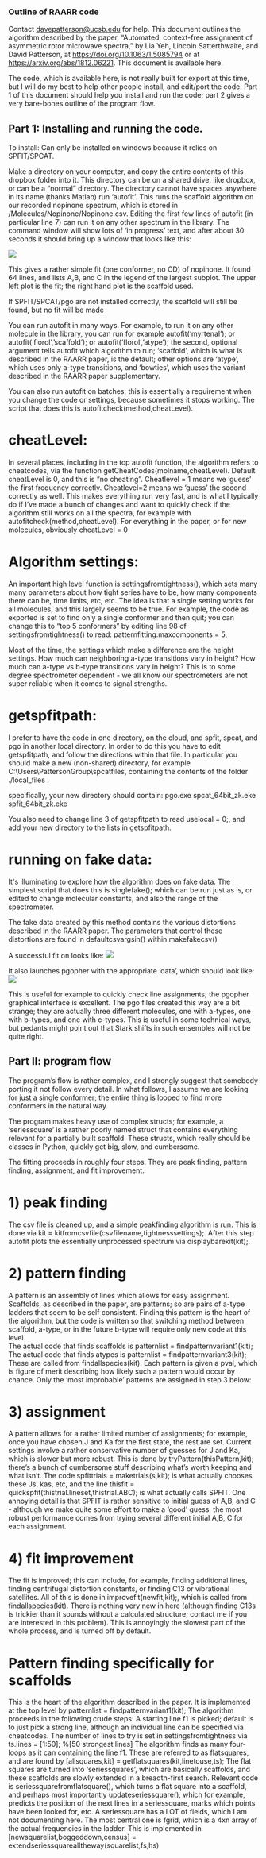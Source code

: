 ### Outline of RAARR code
Contact davepatterson@ucsb.edu for help.
This document outlines the algorithm described by the paper, “Automated, context-free assignment of asymmetric rotor microwave spectra,” by Lia Yeh, Lincoln Satterthwaite, and David Patterson, at  <https://doi.org/10.1063/1.5085794> or at <https://arxiv.org/abs/1812.06221>.
This document is available here.

The code, which is available here, is not really built for export at this time, but I will do my best to help other people install, and edit/port the code.  Part 1 of this document should help you install and run the code; part 2 gives a very bare-bones outline of the program flow.

## Part 1: Installing and running the code.

To install: Can only be installed on windows because it relies on SPFIT/SPCAT. 

Make a directory on your computer, and copy the entire contents of this dropbox folder into it. This directory can be on a shared drive, like dropbox, or can be a “normal” directory. The directory cannot have spaces anywhere in its name (thanks Matlab)
run ‘autofit’.  This runs the scaffold algorithm on our recorded nopinone spectrum, which is stored in /Molecules/Nopinone/Nopinone.csv.  Editing the first few lines of autofit (in particular line 7) can run it on any other spectrum in the library. The command window will show lots of ‘in progress’ text, and after about 30 seconds it should bring up a window that looks like this:

![](https://raw.githubusercontent.com/DavePattersonGroup/RAARR/master/images/image1.png)

This gives a rather simple fit (one conformer, no CD) of nopinone.  It found 64 lines, and lists A,B, and C in the legend of the largest subplot. The upper left plot is the fit; the right hand plot is the scaffold used.

If SPFIT/SPCAT/pgo are not installed correctly, the scaffold will still be found, but no fit will be made

You can run autofit in many ways.  For example, to run it on any other molecule in the library, you can run for example
autofit(‘myrtenal’);
or
autofit(‘florol’,’scaffold’);
or
autofit(‘florol’,’atype’);
the second, optional argument tells autofit which algorithm to run; ‘scaffold’, which is what is described in the RAARR paper, is the default; other options are ‘atype’, which uses only a-type transitions, and ‘bowties’, which uses the variant described in the RAARR paper supplementary.

You can also run autofit on batches; this is essentially a requirement when you change the code or settings, because sometimes it stops working. The script that does this is autofitcheck(method,cheatLevel). 

# cheatLevel:
In several places, including in the top autofit function, the algorithm refers to cheatcodes, via the function getCheatCodes(molname,cheatLevel).  Default cheatLevel is 0, and this is “no cheating”. Cheatlevel = 1 means we ‘guess’ the first frequency correctly. Cheatlevel=2 means we ‘guess’ the second correctly as well.  This makes everything run very fast, and is what I typically do if I’ve made a bunch of changes and want to quickly check if the algorithm still works on all the spectra, for example with autofitcheck(method,cheatLevel). For everything in the paper, or for new molecules, obviously cheatLevel = 0


# Algorithm settings:

An important high level function is settingsfromtightness(), which sets many many parameters about  how tight series have to be, how many components there can be, time limits, etc, etc.  The idea is that a single setting works for all molecules, and this largely seems to be true.  For example, the code as exported is set to find only a single conformer and then quit; you can change this to “top 5 conformers” by editing line 98 of settingsfromtightness() to read:
patternfitting.maxcomponents = 5;

Most of the time, the settings which make a difference are the height settings.  How much can neighboring a-type transitions vary in height? How much can a-type vs b-type transitions vary in height? This is to some degree spectrometer dependent - we all know our spectrometers are not super reliable when it comes to signal strengths.



# getspfitpath:
I prefer to have the code in one directory, on the cloud, and spfit, spcat, and pgo in another local directory.  In order to do this you have to edit getspfitpath, and follow the directions within that file. In particular you should make a new (non-shared) directory, for example C:\Users\PattersonGroup\spcatfiles, containing the contents of the folder ./local_files .

specifically, your new directory should contain:
pgo.exe
spcat\_64bit\_zk.eke
spfit\_64bit\_zk.eke

You also need to change line 3 of getspfitpath to read uselocal = 0;, and add your new directory to the lists in getspfitpath.

# running on fake data:
It's illuminating to explore how the algorithm does on fake data.  The simplest script that does this is
singlefake();
which can be run just as is, or edited to change molecular constants, and also the range of the spectrometer.  

The fake data created by this method contains the various distortions described in the RAARR paper.  The parameters that control these distortions are found in
defaultcsvargsin() within makefakecsv()

A successful fit on looks like:
![](https://raw.githubusercontent.com/DavePattersonGroup/RAARR/master/images/image2.png)

It also launches pgopher with the appropriate ‘data’, which should look like:
![](https://raw.githubusercontent.com/DavePattersonGroup/RAARR/master/images/image3.png)

This is useful for example to quickly check line assignments; the pgopher graphical interface is excellent.  The pgo files created this way are a bit strange; they are actually three different molecules, one with a-types, one with b-types, and one with c-types.  This is useful in some technical ways, but pedants might point out that Stark shifts in such ensembles will not be quite right.  


## Part II: program flow
The program’s flow is rather complex, and I strongly suggest that somebody porting it not follow every detail.  In what follows, I assume we are looking for just a single conformer; the entire thing is looped to find more conformers in the natural way.

The program makes heavy use of complex structs; for example, a ‘seriessquare’ is a rather poorly named struct that contains everything relevant for a partially built scaffold.  These structs, which really should be classes in Python, quickly get big, slow, and cumbersome. 

The fitting proceeds in roughly four steps. They are peak finding, pattern finding, assignment, and fit improvement.

# 1) peak finding
The csv file is cleaned up, and a simple peakfinding algorithm is run.  This is done via 
kit = kitfromcsvfile(csvfilename,tightnesssettings);.  After this step autofit plots the essentially unprocessed spectrum via displaybarekit(kit);.
    
# 2) pattern finding
A pattern is an assembly of lines which allows for easy assignment. Scaffolds, as described in the paper, are patterns; so are pairs of a-type ladders that seem to be self consistent. Finding this pattern is the heart of the algorithm, but the code is written so that switching method between scaffold, a-type, or in the future b-type will require only new code at this level.  
The actual code that finds scaffolds is patternlist = findpatternvariant1(kit);
The actual code that finds atypes is patternlist = findpatternvariant3(kit);
These are called from findallspecies(kit).
Each pattern is given a pval, which is figure of merit describing how likely such a pattern would occur by chance. Only the ‘most improbable’ patterns are assigned in step 3 below:

# 3) assignment
A pattern allows for a rather limited number of assignments; for example, once you have chosen J and Ka for the first state, the rest are set.  Current settings involve a rather conservative number of guesses for J and Ka, which is slower but more robust. This is done by tryPattern(thisPattern,kit); there’s a bunch of cumbersome stuff describing what’s worth keeping and what isn’t. The code spfittrials = maketrials(s,kit); is what actually chooses these Js, kas, etc, and the line thisfit = quickspfit(thistrial.lineset,thistrial.ABC); is what actually calls SPFIT.  One annoying detail is that SPFIT is rather sensitive to initial guess of A,B, and C - although we make quite some effort to make a ‘good’ guess, the most robust performance comes from trying several different initial A,B, C for each assignment.

# 4) fit improvement
The fit is improved; this can include, for example, finding additional lines, finding centrifugal distortion constants, or finding C13 or vibrational satellites.  All of this is done in improvefit(newfit,kit);, which is called from findallspecies(kit). There is nothing very new in here (although finding C13s is trickier than it sounds without a calculated structure; contact me if you are interested in this problem).  This is annoyingly the slowest part of the whole process, and is turned off by default.

# Pattern finding specifically for scaffolds
This is the heart of the algorithm described in the paper. It is implemented at the top level by 
patternlist = findpatternvariant1(kit); 
The algorithm proceeds in the following crude steps:
A starting line f1 is picked; default is to just pick a strong line, although an individual line can be specified via cheatcodes. The number of lines to try is set in settingsfromtightness via ts.lines = [1:50]; %[50 strongest lines]
The algorithm finds as many four-loops as it can containing the line f1.  These are referred to as flatsquares, and are found by [allsquares,kit] = getflatsquares(kit,linetouse,ts);
The flat squares are turned into ‘seriessquares’, which are basically scaffolds, and these scaffolds are slowly extended in a breadth-first search. Relevant code is seriessquarefromflatsquare(), which turns a flat square into a scaffold, and perhaps most importantly updateseriessquare(), which for example, predicts the position of the next lines in a seriessquare, marks which points have been looked for, etc.  A seriessquare has a LOT of fields, which I am not documenting here.  The most central one is fgrid, which is a 4xn array of the actual frequencies in the ladder.  This is implemented in [newsquarelist,boggeddown,census] = extendseriessquarealltheway(squarelist,fs,hs)












